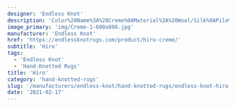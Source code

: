 ```yaml
---
designer: 'Endless Knot'
description: 'Color%20Name%3A%20Creme%0AMaterial%3A%20Wool/Silk%0APile%3A%20CutStyle%3A%20Abstract%2C%20Modern'
image_primary: 'img/Creme-1-600x896.jpg'
manufacturer: 'Endless Knot'
href: 'https://endlessknotrugs.com/product/hiro-creme/'
subtitle: 'Hiro'
tags:
  - 'Endless Knot'
  - 'Hand-Knotted Rugs'
title: 'Hiro'
category: 'hand-knotted-rugs'
slug: '/manufacturers/endless-knot/hand-knotted-rugs/endless-knot-hiro'
date: '2021-02-17'
---
```


